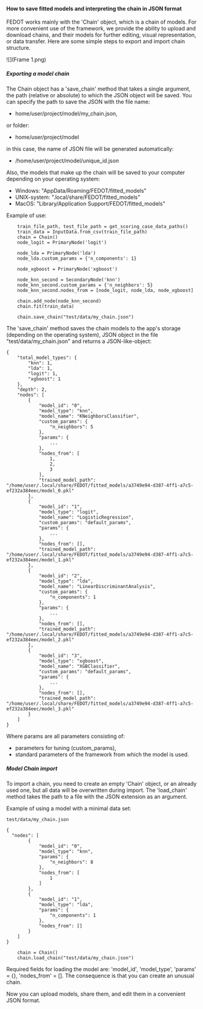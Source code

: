 #### How to save fitted models and interpreting the chain in JSON format

FEDOT works mainly with the 'Chain' object, which is a chain of models. For more
convenient use of the framework, we provide the ability
to upload and download chains, and their models for further editing, visual
representation, or data transfer. Here are some simple steps to export 
and import chain structure.

![](Frame 1.png)

##### Exporting a model chain
      
The Chain object has a 'save_chain' method that takes a single argument,
the path (relative or absolute) to which the JSON object will be saved. 
You can specify the path to save the JSON with the file name:
- home/user/project/model/my_chain.json,

or folder:
- home/user/project/model

in this case, the name of JSON file will be generated automatically:
- /home/user/project/model/unique_id.json

Also, the models that make up the chain will be saved to your computer
depending on your operating system:
- Windows: "AppData/Roaming/FEDOT/fitted_models"
- UNIX-system: ".local/share/FEDOT/fitted_models"
- MacOS: "Library/Application Support/FEDOT/fitted_models"

Example of use:
```
    train_file_path, test_file_path = get_scoring_case_data_paths()
    train_data = InputData.from_csv(train_file_path)
    chain = Chain()
    node_logit = PrimaryNode('logit')
    
    node_lda = PrimaryNode('lda')
    node_lda.custom_params = {'n_components': 1}
    
    node_xgboost = PrimaryNode('xgboost')
    
    node_knn_second = SecondaryNode('knn')
    node_knn_second.custom_params = {'n_neighbors': 5}
    node_knn_second.nodes_from = [node_logit, node_lda, node_xgboost]
    
    chain.add_node(node_knn_second)
    chain.fit(train_data)
    
    chain.save_chain("test/data/my_chain.json")
```
The 'save_chain' method saves the chain models to the app's storage 
(depending on the operating system), JSON object in the file
"test/data/my_chain.json" and returns a JSON-like-object:
```
{
    "total_model_types": {
        "knn": 1,
        "lda": 1,
        "logit": 1,
        "xgboost": 1
    },
    "depth": 2,
    "nodes": [
        {
            "model_id": "0",
            "model_type": "knn",
            "model_name": "KNeighborsClassifier",
            "custom_params": {
                "n_neighbors": 5
            },
            "params": {
                ...
            },
            "nodes_from": [
                1,
                2,
                3
            ],
            "trained_model_path": "/home/user/.local/share/FEDOT/fitted_models/a3749e94-d387-4ff1-a7c5-ef232a384eec/model_0.pkl"
        },
        {
            "model_id": "1",
            "model_type": "logit",
            "model_name": "LogisticRegression",
            "custom_params": "default_params",
            "params": {
                ...
            },
            "nodes_from": [],
            "trained_model_path": "/home/user/.local/share/FEDOT/fitted_models/a3749e94-d387-4ff1-a7c5-ef232a384eec/model_1.pkl"
        },
        {
            "model_id": "2",
            "model_type": "lda",
            "model_name": "LinearDiscriminantAnalysis",
            "custom_params": {
                "n_components": 1
            },
            "params": {
                ...
            },
            "nodes_from": [],
            "trained_model_path": "/home/user/.local/share/FEDOT/fitted_models/a3749e94-d387-4ff1-a7c5-ef232a384eec/model_2.pkl"
        },
        {
            "model_id": "3",
            "model_type": "xgboost",
            "model_name": "XGBClassifier",
            "custom_params": "default_params",
            "params": {
                ...
            },
            "nodes_from": [],
            "trained_model_path": "/home/user/.local/share/FEDOT/fitted_models/a3749e94-d387-4ff1-a7c5-ef232a384eec/model_3.pkl"
        }
    ]
}
```

Where params are all parameters consisting of:
- parameters for tuning (custom_params),
- standard parameters of the framework from which the model is used.

##### Model Chain import
      
To import a chain, you need to create an empty 'Chain' object, or an already used one,
but all data will be overwritten during import. The 'load_chain' method 
takes the path to a file with the JSON extension as an argument.

Example of using a model with a minimal data set:
```
test/data/my_chain.json

{
  "nodes": [
        {
            "model_id": "0",
            "model_type": "knn",
            "params": {
                "n_neighbors": 8
            },
            "nodes_from": [
                1
            ]
        },
        {
            "model_id": "1",
            "model_type": "lda",
            "params": {
                "n_components": 1
            },
            "nodes_from": []
        }
    ]
}
```
```
    chain = Chain()
    chain.load_chain("test/data/my_chain.json")
```
 
Required fields for loading the model are: 'model_id', 'model_type',
'params' = {}, 'nodes_from' = []. The consequence is that you can
create an unusual chain.

Now you can upload models, share them, and edit them in a convenient JSON format.
 



